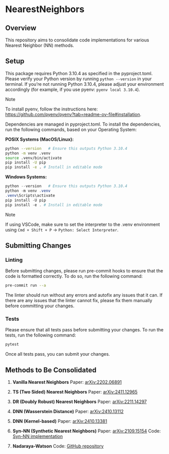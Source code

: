 # NearestNeighbors
## Overview
This repository aims to consolidate code implementations for various Nearest Neighbor (NN) methods.

## Setup
This package requires Python 3.10.4 as specified in the pyproject.toml. Please verify your Python version by running `python --version` in your terminal. If you’re not running Python 3.10.4, please adjust your environment accordingly (for example, if you use pyenv: `pyenv local 3.10.4`).

> [!NOTE]
> To install pyenv, follow the instructions here: https://github.com/pyenv/pyenv?tab=readme-ov-file#installation.

Dependencies are managed in pyproject.toml. To install the dependencies, run the following commands, based on your Operating System:

**POSIX Systems (MacOS/Linux):**
```bash
python --version   # Ensure this outputs Python 3.10.4
python -m venv .venv
source .venv/bin/activate
pip install -U pip
pip install -e . # Install in editable mode
```
**Windows Systems:**
```powershell
python --version   # Ensure this outputs Python 3.10.4
python -m venv .venv
.venv\Scripts\activate
pip install -U pip
pip install -e . # Install in editable mode
```

> [!NOTE]
> If using VSCode, make sure to set the interpreter to the .venv environment using `Cmd + Shift + P` -> `Python: Select Interpreter`.

## Submitting Changes
### Linting
Before submitting changes, please run pre-commit hooks to ensure that the code is formatted correctly. To do so, run the following command:
```bash
pre-commit run --a
```
The linter should run without any errors and autofix any issues that it can. If there are any issues that the linter cannot fix, please fix them manually before committing your changes.


### Tests
Please ensure that all tests pass before submitting your changes. To run the tests, run the following command:
```bash
pytest
```
Once all tests pass, you can submit your changes.

## Methods to Be Consolidated
1. **Vanilla Nearest Neighbors**
   Paper: [arXiv:2202.06891](https://arxiv.org/pdf/2202.06891)

2. **TS (Two Sided) Nearest Neighbors**
   Paper: [arXiv:2411.12965](https://arxiv.org/pdf/2411.12965)

3. **DR (Doubly Robust) Nearest Neighbors**
   Paper: [arXiv:2211.14297](https://arxiv.org/pdf/2211.14297)

4. **DNN (Wasserstein Distance)**
   Paper: [arXiv:2410.13112](https://arxiv.org/pdf/2410.13112)

5. **DNN (Kernel-based)**
   Paper: [arXiv:2410.13381](https://arxiv.org/pdf/2410.13381)

6. **Syn-NN (Synthetic Nearest Neighbors)**
   Paper: [arXiv:2109.15154](https://arxiv.org/pdf/2109.15154)
   Code: [Syn-NN implementation](https://github.com/AbdullahO/What-If/blob/main/algorithms/snn_biclustering.py)

7. **Nadaraya-Watson**
   Code: [GitHub repository](https://github.com/ag2435/npr/tree/main/npr/nw)

